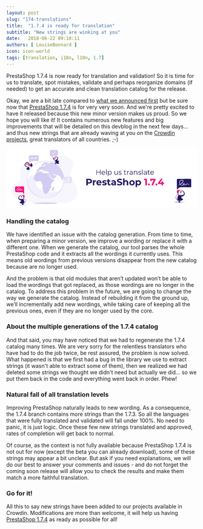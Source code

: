 ```yaml
---
layout: post
slug: "174-translations"
title:  "1.7.4 is ready for translation"
subtitle: "New strings are winking at you"
date:   2018-06-22 09:10:11
authors: [ LouiseBonnard ]
icon: icon-world
tags: [translation, i18n, l10n, 1.7]
---
```


PrestaShop 1.7.4 is now ready for translation and validation! So it is time for us to translate, spot mistakes, validate and perhaps reorganize domains (if needed) to get an accurate and clean translation catalog for the release.

Okay, we are a bit late compared to [what we announced first](http://build.prestashop.com/howtos/misc/2018-release-schedule) but be sure now that [PrestaShop 1.7.4](http://build.prestashop.com/news/prestashop-1-7-4-0-beta-1-release) is for very very soon. And we're pretty excited to have it released because this new minor version makes us proud. So we hope you will like it! It contains numerous new features and big improvements that will be detailed on this devblog in the next few days… and thus new strings that are already waving at you on the [Crowdin projects](https://crowdin.com/project/prestashop-official), great translators of all countries. ;-)

<img width="990" src="/assets/images/2018/06/Translation_174.jpg">


### Handling the catalog

We have identified an issue with the catalog generation. From time to time, when preparing a minor version, we improve a wording or replace it with a different one. When we generate the catalog, our tool parses the whole PrestaShop code and it extracts all the wordings it currently uses. This means old wordings from previous versions disappear from the new catalog because are no longer used.

And the problem is that old modules that aren’t updated won’t be able to load the wordings that got replaced, as those wordings are no longer in the catalog. To address this problem in the future, we are going to change the way we generate the catalog. Instead of rebuilding it from the ground up, we’ll incrementally add new wordings, while taking care of keeping all the previous ones, even if they are no longer used by the core.


### About the multiple generations of the 1.7.4 catalog

And that said, you may have noticed that we had to regenerate the 1.7.4 catalog many times. We are very sorry for the relentless translators who have had to do the job twice, be rest assured, the problem is now solved. What happened is that we first had a bug in the library we use to extract strings (it wasn't able to extract some of them), then we realized we had deleted some strings we thought we didn't need but actually we did… so we put them back in the code and everything went back in order. Phew!


### Natural fall of all translation levels

Improving PrestaShop naturally leads to new wording. As a consequence, the 1.7.4 branch contains more strings than the 1.7.3. So all the languages that were fully translated and validated will fall under 100%. No need to panic, it is just logic. Once these few new strings translated and approved, rates of completion will get back to normal.

Of course, as the context is not fully available because PrestaShop 1.7.4 is not out for now (except the beta you can already download), some of these strings may appear a bit unclear. But ask if you need explanations, we will do our best to answer your comments and issues - and do not forget the coming soon release will allow you to check the results and make them match a more faithful translation.


### Go for it!

All this to say new strings have been added to our projects available in Crowdin. Modifications are more than welcome, it will help us having [PrestaShop 1.7.4](https://crowdin.com/project/prestashop-official) as ready as possible for all!
